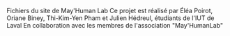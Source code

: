 Fichiers du site de May'Human Lab
Ce projet est réalisé par Éléa Poirot, Oriane Biney, Thi-Kim-Yen Pham et Julien Hédreul, étudiants de l'IUT de Laval
En collaboration avec les membres de l'association "May'HumanLab"

